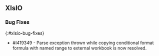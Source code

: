 ## XlsIO

### Bug Fixes
{:#xlsio-bug-fixes}

* \#I419349 - Parse exception thrown while copying conditional format formula with named range to external workbook is now resolved.

